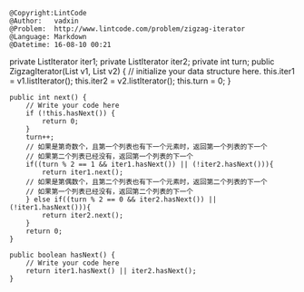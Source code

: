 ```
@Copyright:LintCode
@Author:   vadxin
@Problem:  http://www.lintcode.com/problem/zigzag-iterator
@Language: Markdown
@Datetime: 16-08-10 00:21
```

private ListIterator<Integer> iter1;
    private ListIterator<Integer> iter2;
    private int turn;
    public ZigzagIterator(List<Integer> v1, List<Integer> v2) {
        // initialize your data structure here.
        this.iter1 = v1.listIterator();
        this.iter2 = v2.listIterator();
        this.turn = 0;
    }

    public int next() {
        // Write your code here
        if (!this.hasNext()) {
            return 0;
        }
        turn++;
        // 如果是第奇数个，且第一个列表也有下一个元素时，返回第一个列表的下一个
        // 如果第二个列表已经没有，返回第一个列表的下一个
        if((turn % 2 == 1 && iter1.hasNext()) || (!iter2.hasNext())){
            return iter1.next();
        // 如果是第偶数个，且第二个列表也有下一个元素时，返回第二个列表的下一个
        // 如果第一个列表已经没有，返回第二个列表的下一个
        } else if((turn % 2 == 0 && iter2.hasNext()) || (!iter1.hasNext())){
            return iter2.next();
        }
        return 0;
    }

    public boolean hasNext() {
        // Write your code here
        return iter1.hasNext() || iter2.hasNext();
    }